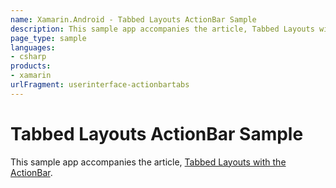 ```yaml
---
name: Xamarin.Android - Tabbed Layouts ActionBar Sample
description: This sample app accompanies the article, Tabbed Layouts with the ActionBar.
page_type: sample
languages:
- csharp
products:
- xamarin
urlFragment: userinterface-actionbartabs
---
```

# Tabbed Layouts ActionBar Sample 

This sample app accompanies the article, 
[Tabbed Layouts with the ActionBar](https://developer.xamarin.com/guides/android/user_interface/tab_layout/actionbar/).


